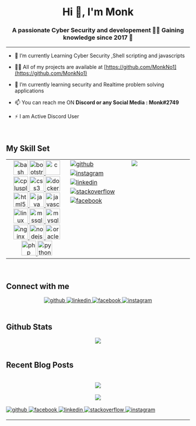 <h1 align="center">Hi 👋, I'm Monk</h1>
<h3 align="center">A passionate Cyber Security and developement 👨‍💻 Gaining knowledge since 2017 🚀</h3>

----

- 🔭 I’m currently Learning Cyber Security ,Shell scripting and javascripts 
  
- 👨‍💻 All of my projects are available at [https://github.com/MonkNo1](https://github.com/MonkNo1)

- 🌱 I’m currently learning security and Realtime problem solving applications   
  
- 📫 You can reach me ON **Discord or any Social Media : Monk#2749**

- ⚡ I am Active Discord User   
  

<br/>  


## My Skill Set  
<table><tr><td valign="top" width="33%">

<div align="center">  
<img src="https://profilinator.rishav.dev/skills-assets/gnu_bash-icon.svg" alt="bash" width="40" height="40"/> </a> <a href="https://getbootstrap.com" target="_blank" rel="noreferrer"> <img src="https://profilinator.rishav.dev/skills-assets/bootstrap-plain.svg" alt="bootstrap" width="40" height="40"/> </a> <a href="https://www.cprogramming.com/" target="_blank" rel="noreferrer"> <img src="https://profilinator.rishav.dev/skills-assets/c-original.svg" alt="c" width="40" height="40"/> </a> <a href="https://www.w3schools.com/cpp/" target="_blank" rel="noreferrer"> <img src="https://profilinator.rishav.dev/skills-assets/cplusplus-original.svg" alt="cplusplus" width="40" height="40"/> </a> <a href="https://www.w3schools.com/css/" target="_blank" rel="noreferrer"> <img src="https://profilinator.rishav.dev/skills-assets/css3-original-wordmark.svg" alt="css3" width="40" height="40"/> </a> <a href="https://www.docker.com/" target="_blank" rel="noreferrer"> <img src="https://profilinator.rishav.dev/skills-assets/docker-original-wordmark.svg" alt="docker" width="40" height="40"/> </a> <a href="https://www.w3.org/html/" target="_blank" rel="noreferrer"> <img src="https://profilinator.rishav.dev/skills-assets/html5-original-wordmark.svg" alt="html5" width="40" height="40"/> </a> <a href="https://www.java.com" target="_blank" rel="noreferrer"> <img src="https://profilinator.rishav.dev/skills-assets/java-original-wordmark.svg" alt="java" width="40" height="40"/> </a> <a href="https://developer.mozilla.org/en-US/docs/Web/JavaScript" target="_blank" rel="noreferrer"> <img src="https://profilinator.rishav.dev/skills-assets/javascript-original.svg" alt="javascript" width="40" height="40"/> </a> <a href="https://www.linux.org/" target="_blank" rel="noreferrer"> <img src="https://profilinator.rishav.dev/skills-assets/linux-original.svg" alt="linux" width="40" height="40"/> </a> <a href="https://www.microsoft.com/en-us/sql-server" target="_blank" rel="noreferrer"> <img src="https://www.svgrepo.com/show/303229/microsoft-sql-server-logo.svg" alt="mssql" width="40" height="40"/> </a> <a href="https://www.mysql.com/" target="_blank" rel="noreferrer"> <img src="https://profilinator.rishav.dev/skills-assets/mysql-original-wordmark.svg" alt="mysql" width="40" height="40"/> </a> <a href="https://www.nginx.com" target="_blank" rel="noreferrer"> <img src="https://profilinator.rishav.dev/skills-assets/nginx-original.svg" alt="nginx" width="40" height="40"/> </a> <a href="https://nodejs.org" target="_blank" rel="noreferrer"> <img src="https://profilinator.rishav.dev/skills-assets/nodejs-original-wordmark.svg" alt="nodejs" width="40" height="40"/> </a> <a href="https://www.oracle.com/" target="_blank" rel="noreferrer"> <img src="https://profilinator.rishav.dev/skills-assets/oracle-original.svg" alt="oracle" width="40" height="40"/> </a> <a href="https://www.php.net" target="_blank" rel="noreferrer"> <img src="https://profilinator.rishav.dev/skills-assets/php-original.svg" alt="php" width="40" height="40"/> </a><a href="https://www.python.org" target="_blank" rel="noreferrer"> <img src="https://profilinator.rishav.dev/skills-assets/python-original.svg" alt="python" width="40" height="40"/ 
</div>

</td><td valign="top" width="33%">

<a href="https://github.com/MonkNo1" target="_blank">
<img src=https://img.shields.io/badge/github-%2324292e.svg?&style=for-the-badge&logo=github&logoColor=white alt=github style="margin-bottom: 5px;" />
</a>
<a href="https://www.instagram.com/man_from_the_earth/" target="_blank">
<img src=https://img.shields.io/badge/instagram-%23000000.svg?&style=for-the-badge&logo=instagram&logoColor=white alt=instagram style="margin-bottom: 5px;" />
</a>
<a href="https://www.linkedin.com/in/chandrakumar-r-b95b70233" target="_blank">
<img src=https://img.shields.io/badge/linkedin-%231E77B5.svg?&style=for-the-badge&logo=linkedin&logoColor=white alt=linkedin style="margin-bottom: 5px;" />
</a>
<a href="https://stackoverflow.com/users/14429359/chandrakumar" target="_blank">
<img src=https://img.shields.io/badge/stackoverflow-%23F28032.svg?&style=for-the-badge&logo=stackoverflow&logoColor=white alt=stackoverflow style="margin-bottom: 5px;" />
</a>
<a href="https://www.facebook.com/people/Monk/100004284948724/" target="_blank">
<img src=https://img.shields.io/badge/facebook-%232E87FB.svg?&style=for-the-badge&logo=facebook&logoColor=white alt=facebook style="margin-bottom: 5px;" />
</a>  


</td><td valign="top" width="33%">

<img src="[https://github-readme-stats.vercel.app/api?username=MonkNo1&show_icons=true&count_private=true&hide_border=true](https://streak-stats.demolab.com?user=MonkNo1&theme=monokai&mode=weekly&hide_current_streak=true&hide_longest_streak=true)" align="left" />

</td></tr></table>  

<br/>  


## Connect with me  
<div align="center">
<a href="https://github.com/MonkNo1" target="_blank">
<img src=https://img.shields.io/badge/github-%2324292e.svg?&style=for-the-badge&logo=github&logoColor=white alt=github style="margin-bottom: 5px;" />
</a>
<a href="https://www.linkedin.com/in/chandrakumar-r-b95b70233/" target="_blank">
<img src=https://img.shields.io/badge/linkedin-%231E77B5.svg?&style=for-the-badge&logo=linkedin&logoColor=white alt=linkedin style="margin-bottom: 5px;" />
</a>
<a href="https://www.facebook.com/people/Monk/100004284948724/" target="_blank">
<img src=https://img.shields.io/badge/facebook-%232E87FB.svg?&style=for-the-badge&logo=facebook&logoColor=white alt=facebook style="margin-bottom: 5px;" />
</a>
<a href="https://www.instagram.com/man_from_the_earth/" target="_blank">
<img src=https://img.shields.io/badge/instagram-%23000000.svg?&style=for-the-badge&logo=instagram&logoColor=white alt=instagram style="margin-bottom: 5px;" />
</a>  
</div>  
  

<br/>  


## Github Stats  
<div align="center"><img src="https://github-readme-stats.vercel.app/api?username=MonkNo1&show_icons=true&count_private=true&hide_border=true" align="center" /></div>  

<br/>  


## Recent Blog Posts  
  

<br/>  

<div align="center"><img src="https://spotify-github-profile.vercel.app/api/view?uid=31auxze2i3hfjls6jtwysn2g4joe&cover_image=true&theme=default" /></div>  

<br/>  

<div align="center">
<img src="https://komarev.com/ghpvc/?username=MonkNo1&&style=flat-square" align="center" />
</div>  

<br/>  

<a href="https://github.com/MonkNo1" target="_blank">
<img src=https://img.shields.io/badge/github-%2324292e.svg?&style=for-the-badge&logo=github&logoColor=white alt=github style="margin-bottom: 5px;" />
</a>
<a href="https://www.facebook.com/profile.php?id=100004284948724" target="_blank">
<img src=https://img.shields.io/badge/facebook-%232E87FB.svg?&style=for-the-badge&logo=facebook&logoColor=white alt=facebook style="margin-bottom: 5px;" />
</a>
<a href="https://www.linkedin.com/in/chandrakumar-r-b95b70233/" target="_blank">
<img src=https://img.shields.io/badge/linkedin-%231E77B5.svg?&style=for-the-badge&logo=linkedin&logoColor=white alt=linkedin style="margin-bottom: 5px;" />
</a>
<a href="https://stackoverflow.com/users/14429359/chandrakumar" target="_blank">
<img src=https://img.shields.io/badge/stackoverflow-%23F28032.svg?&style=for-the-badge&logo=stackoverflow&logoColor=white alt=stackoverflow style="margin-bottom: 5px;" />
</a>
<a href="https://www.instagram.com/man_from_the_earth/" target="_blank">
<img src=https://img.shields.io/badge/instagram-%23000000.svg?&style=for-the-badge&logo=instagram&logoColor=white alt=instagram style="margin-bottom: 5px;" />
</a>  

<br />

----

